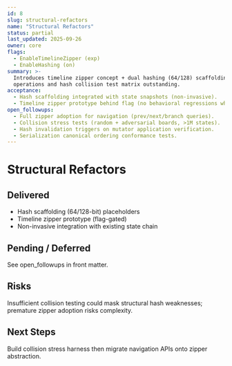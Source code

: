 ```yaml
---
id: 8
slug: structural-refactors
name: "Structural Refactors"
status: partial
last_updated: 2025-09-26
owner: core
flags:
  - EnableTimelineZipper (exp)
  - EnableHashing (on)
summary: >-
  Introduces timeline zipper concept + dual hashing (64/128) scaffolding for deterministic integrity; major reification of zipper
  operations and hash collision test matrix outstanding.
acceptance:
  - Hash scaffolding integrated with state snapshots (non-invasive).
  - Timeline zipper prototype behind flag (no behavioral regressions when off).
open_followups:
  - Full zipper adoption for navigation (prev/next/branch queries).
  - Collision stress tests (random + adversarial boards, >1M states).
  - Hash invalidation triggers on mutator application verification.
  - Serialization canonical ordering conformance tests.
---
```


# Structural Refactors

## Delivered

- Hash scaffolding (64/128-bit) placeholders
- Timeline zipper prototype (flag-gated)
- Non-invasive integration with existing state chain

## Pending / Deferred

See open_followups in front matter.

## Risks

Insufficient collision testing could mask structural hash weaknesses; premature zipper adoption risks complexity.

## Next Steps

Build collision stress harness then migrate navigation APIs onto zipper abstraction.
